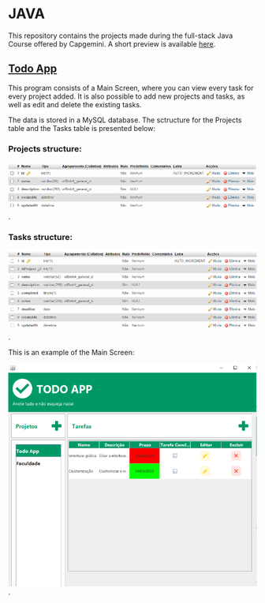 # JAVA

This repository contains the projects made during the full-stack Java Course offered by Capgemini. 
A short preview is available [here](https://www.youtube.com/watch?v=rdFNYWzLCKs).

## [Todo App](https://github.com/paola-yumi-m/JAVA/blob/main/todoApp/app/src/main/java/todoApp/App.java)

This program consists of a Main Screen, where you can view every task for every project added.
It is also possible to add new projects and tasks, as well as edit and delete the existing tasks.

The data is stored in a MySQL database. The sctructure for the Projects table and the Tasks table is presented below:

### Projects structure:
![projects structure](Projects.png "projects structure").

### Tasks structure:
![tasks structure](Tasks.png "tasks structure").

This is an example of the Main Screen:

![main screen](MainScreenExample.png "main screen").


